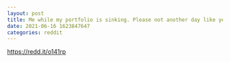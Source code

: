 ```yaml
--- 
layout: post 
title: Me while my portfolio is sinking. Please not another day like yesterday 🙏🏻 
date: 2021-06-16 1623847647 
categories: reddit 
--- 
```

https://redd.it/o141rp